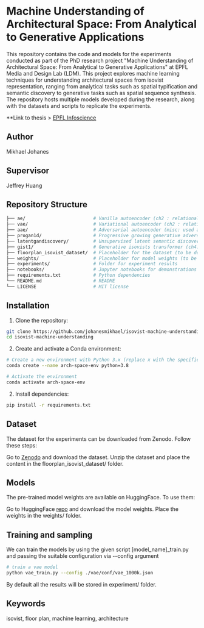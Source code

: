 # Machine Understanding of Architectural Space: From Analytical to Generative Applications   

This repository contains the code and models for the experiments conducted as part of the PhD research project "Machine Understanding of Architectural Space: From Analytical to Generative Applications" at EPFL Media and Design Lab (LDM). This project explores machine learning techniques for understanding architectural spaces from isovist representation, ranging from analytical tasks such as spatial typification and semantic discovery to generative tasks such as spatial sequence synthesis. The repository hosts multiple models developed during the research, along with the datasets and scripts to replicate the experiments.   
   
**Link to thesis > [EPFL Infoscience](https://infoscience.epfl.ch/handle/20.500.14299/241507)

## Author  
Mikhael Johanes

## Supervisor  
Jeffrey Huang


## Repository Structure

```bash
├── ae/                         # Vanilla autoencoder (ch2 : relational typology)
├── vae/                        # Variational autoencoder (ch2 : relational typology)
├── aae/                        # Adversarial autoencoder (misc: used as perceptual loss for gan inversion)
├── progan1d/                   # Progressive growing generative adversarial network (ch3: latent semantics)
├── latentgandiscovery/         # Unsupervised latent semantic discovery (ch3: latent semantics)
├── gist1/                      # Generative isovists transformer (ch4: latent discretization)
├── floorplan_isovist_dataset/  # Placeholder for the dataset (to be downloaded separately)
├── weights/                    # Placeholder for model weights (to be downloaded separately)
├── experiments/                # Folder for experiment results
├── notebooks/                  # Jupyter notebooks for demonstrations (coming soon)
├── requirements.txt            # Python dependencies
└── README.md                   # README
└── LICENSE                     # MIT license
```

## Installation

1. Clone the repository:
```bash
git clone https://github.com/johanesmikhael/isovist-machine-understanding.git
cd isovist-machine-understanding
```
2. Create and activate a Conda environment:
```bash
# Create a new environment with Python 3.x (replace x with the specific version if needed)
conda create --name arch-space-env python=3.8

# Activate the environment
conda activate arch-space-env
```
2. Install dependencies:
```bash
pip install -r requirements.txt
```

## Dataset
The dataset for the experiments can be downloaded from Zenodo. Follow these steps:

Go to [Zenodo](https://doi.org/10.5281/zenodo.13871782) and download the dataset.
Unzip the dataset and place the content in the floorplan_isovist_dataset/ folder.

## Models
The pre-trained model weights are available on HuggingFace. To use them:

Go to HuggingFace [repo](https://huggingface.co/mjohanes/isovist-ml) and download the model weights.
Place the weights in the weights/ folder.

## Training and sampling
We can train the models by using the given script [model_name]_train.py and passing the suitable configuration via --config argument
```bash
# train a vae model
python vae_train.py --config ./vae/conf/vae_1000k.json
```

By default all the results will be stored in experiment/ folder.

## Keywords
isovist, floor plan, machine learning, architecture